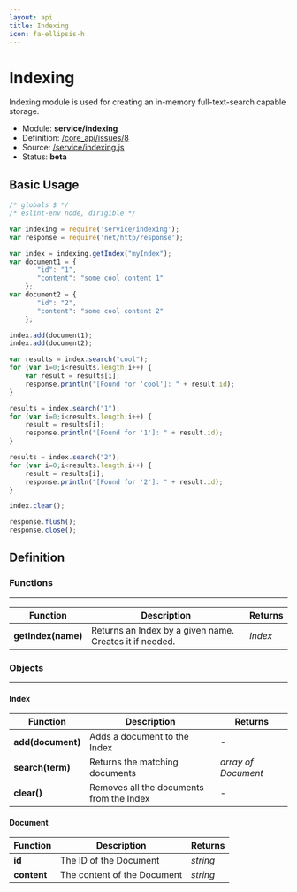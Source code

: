 ```yaml
---
layout: api
title: Indexing
icon: fa-ellipsis-h
---
```


Indexing
===

Indexing module is used for creating an in-memory full-text-search capable storage.

- Module: **service/indexing**
- Definition: [/core_api/issues/8](https://github.com/dirigiblelabs/core_api/issues/8)
- Source: [/service/indexing.js](https://github.com/dirigiblelabs/core_api/blob/master/core_api/ScriptingServices/service/indexing.js)
- Status: **beta**

Basic Usage
---

```javascript
/* globals $ */
/* eslint-env node, dirigible */

var indexing = require('service/indexing');
var response = require('net/http/response');

var index = indexing.getIndex("myIndex");
var document1 = {
       "id": "1",
       "content": "some cool content 1"
    };
var document2 = {
       "id": "2",
       "content": "some cool content 2"
    };

index.add(document1);
index.add(document2);

var results = index.search("cool");
for (var i=0;i<results.length;i++) {
	var result = results[i];
    response.println("[Found for 'cool']: " + result.id);    
}

results = index.search("1");
for (var i=0;i<results.length;i++) {
	result = results[i];
    response.println("[Found for '1']: " + result.id);
}

results = index.search("2");
for (var i=0;i<results.length;i++) {
	result = results[i];
    response.println("[Found for '2']: " + result.id);
}

index.clear();

response.flush();
response.close();
```




Definition
---

### Functions

---

Function     | Description | Returns
------------ | ----------- | --------
**getIndex(name)**   | Returns an Index by a given name. Creates it if needed. | *Index*




### Objects

---

#### Index


Function     | Description | Returns
------------ | ----------- | --------
**add(document)**   | Adds a document to the Index | -
**search(term)**   | Returns the matching documents | *array of Document*
**clear()**   | Removes all the documents from the Index | -


#### Document


Function     | Description | Returns
------------ | ----------- | --------
**id**   | The ID of the Document | *string*
**content**   | The content of the Document | *string*




